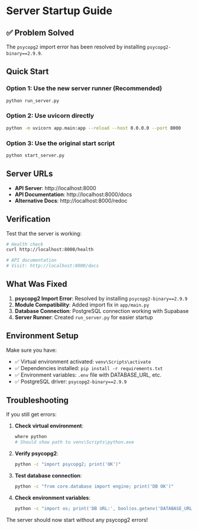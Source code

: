 # Server Startup Guide

## ✅ Problem Solved

The `psycopg2` import error has been resolved by installing `psycopg2-binary==2.9.9`.

## Quick Start

### Option 1: Use the new server runner (Recommended)
```bash
python run_server.py
```

### Option 2: Use uvicorn directly
```bash
python -m uvicorn app.main:app --reload --host 0.0.0.0 --port 8000
```

### Option 3: Use the original start script
```bash
python start_server.py
```

## Server URLs

- **API Server**: http://localhost:8000
- **API Documentation**: http://localhost:8000/docs
- **Alternative Docs**: http://localhost:8000/redoc

## Verification

Test that the server is working:
```bash
# Health check
curl http://localhost:8000/health

# API documentation
# Visit: http://localhost:8000/docs
```

## What Was Fixed

1. **psycopg2 Import Error**: Resolved by installing `psycopg2-binary==2.9.9`
2. **Module Compatibility**: Added import fix in `app/main.py`
3. **Database Connection**: PostgreSQL connection working with Supabase
4. **Server Runner**: Created `run_server.py` for easier startup

## Environment Setup

Make sure you have:
- ✅ Virtual environment activated: `venv\Scripts\activate`
- ✅ Dependencies installed: `pip install -r requirements.txt`
- ✅ Environment variables: `.env` file with DATABASE_URL, etc.
- ✅ PostgreSQL driver: `psycopg2-binary==2.9.9`

## Troubleshooting

If you still get errors:

1. **Check virtual environment**:
   ```bash
   where python
   # Should show path to venv\Scripts\python.exe
   ```

2. **Verify psycopg2**:
   ```bash
   python -c "import psycopg2; print('OK')"
   ```

3. **Test database connection**:
   ```bash
   python -c "from core.database import engine; print('DB OK')"
   ```

4. **Check environment variables**:
   ```bash
   python -c "import os; print('DB URL:', bool(os.getenv('DATABASE_URL')))"
   ```

The server should now start without any psycopg2 errors!